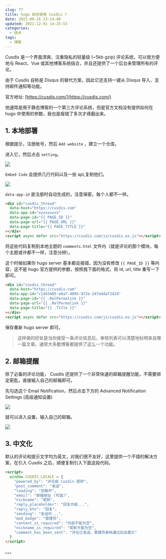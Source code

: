 ```yaml
---
slug: 77
title: hugo 如何使用 Cusdis ?
date: 2021-09-16 13:14:00
updated: 2021-12-01 14:25:53
categories: 
  - 技术
tags: 
  - 博客
---
```





Cusdis 是一个界面清爽、注重隐私的轻量级 (~5kb gzip) 评论系统，可以很方便地与 React、Vue 或其他博客系统结合，并且还提供了一个后台来管理所有的评论。

由于 Cusdis 自称是 Disqus 的替代方案，因此它还支持一键从 Disqus 导入、支持邮件通知等功能。

官方地址: [https://cusdis.com/](https://cusdis.com/)

他通常是用于静态博客的一个第三方评论系统，但是官方文档没有提供如何在 hugo 中使用的参数，我也是报错了多次才琢磨出来。

## 1. 本地部署

根据提示，注册账号，然后 `Add website` ，建立一个仓库。

进入它，然后点击 `setting`。

![](https://cdn.staticaly.com/gh/zoer98/pic-cdn@main/2021/09/16/68aa68c985a8a9560645c60a98adad6f.png)

`Embed Code` 会提供几行代码以及一些 api,复制他们。

![](https://cdn.staticaly.com/gh/zoer98/pic-cdn@main/2021/09/16/059b79361e36b23f0c4ee59f2d69a990.png)

`data-app-id` 是注册时自动生成的，注意保密，每个人都不一样。

```html
<div id="cusdis_thread"
  data-host="https://cusdis.com"
  data-app-id="xxxxxxxxx"
  data-page-id="{{ PAGE_ID }}"
  data-page-url="{{ PAGE_URL }}"
  data-page-title="{{ PAGE_TITLE }}"
></div>
<script async defer src="https://cusdis.com/js/cusdis.es.js"></script>
```

将这些代码复制到本地主题的 `comments.html` 文件内（就是评论的那个模块，每个主题或许都不一样，注意分辨）。

这个时候如果你 hugo server 基本都会报错，因为没有修改 `{{ PAGE_ID }}` 等内容，这不是 hugo 官方提供的参数，按照我下面的格式，将 id, url, title 重写一下即可。

```html
<div id="cusdis_thread"
  data-host="https://cusdis.com"
  data-app-id="c1d43485-e8a7-4895-972e-247eddaf242d"
  data-page-id="{{ .RelPermalink }}"
  data-page-url="{{ .RelPermalink }}"
  data-page-title="{{ .Title }}"
></div>
<script async defer src="https://cusdis.com/js/cusdis.es.js"></script>
```

保存重新 hugo server 即可。

>这样做的好处是当你接受一条评论信息后，审核列表可以清楚地标明来自哪一篇文章。通常大多数博客都提供了这么一个功能。

## 2. 邮箱提醒

除了必备的评论功能， Cusdis 还提供了一个非常快速的邮箱提醒功能，不需要绑定密匙，直接输入自己的邮箱即可。

先勾选这个 Email Notification，然后点击下方的 Advanced Notification Settings (高级通知设置)

![](https://cdn.staticaly.com/gh/zoer98/pic-cdn@main/2021/09/16/75641c05cbe66afcbb4ffdfb79bb464e.png)

就可以进入设置，输入自己的邮箱。

![](https://cdn.staticaly.com/gh/zoer98/pic-cdn@main/2021/09/16/a3d47cb11f1662d3894da79ead79d852.png)

## 3. 中文化

默认的评论和提示文字均为英文，对我们很不友好，这里提供一个不错的解决方案，在引入 Cusdis 之后，顺便复制引入下面这段代码。

```html
<script>
  window.CUSDIS_LOCALE = {
    "powered_by": "评论由 Cusdis 提供",
    "post_comment": "发送",
    "loading": "加载中",
    "email": "邮箱地址 (可选)",
    "nickname": "昵称",
    "reply_placeholder": "回复内容...",
    "reply_btn": "回复",
    "sending": "发送中...",
    "mod_badge": "管理员",
    "content_is_required": "内容不能为空",
    "nickname_is_required": "昵称不能为空",
    "comment_has_been_sent": "评论已发送，管理员审核通过后会展示"
  }
</script>
```

。。。